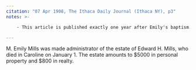 ```yaml
---
citation: "07 Apr 1908, The Ithaca Daily Journal (Ithaca NY), p3"
notes: >-

    - This article is published exactly one year after Emily's baptism.

---
```


M. Emily Mills was made administrator of the estate of Edward H. Mills, who died in Caroline on January 1. The estate amounts to $5000 in personal property and $800 in realty.



